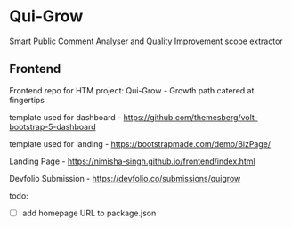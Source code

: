 # Qui-Grow

Smart Public Comment Analyser and Quality Improvement scope extractor

## Frontend

Frontend repo for HTM project: Qui-Grow - Growth path catered at fingertips

template used for dashboard - <https://github.com/themesberg/volt-bootstrap-5-dashboard>

template used for landing - <https://bootstrapmade.com/demo/BizPage/>

Landing Page - https://nimisha-singh.github.io/frontend/index.html

Devfolio Submission - https://devfolio.co/submissions/quigrow

todo:

- [ ] add homepage URL to package.json
